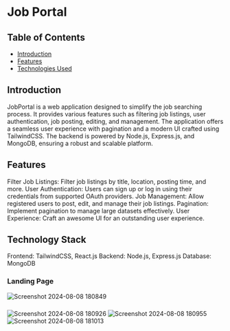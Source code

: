 # Job Portal

## Table of Contents
- [Introduction](#introduction)
- [Features](#features)
- [Technologies Used](#technologies-used)

## Introduction
JobPortal is a web application designed to simplify the job searching process. It provides various features such as filtering job listings, user authentication, job posting, editing, and management. The application offers a seamless user experience with pagination and a modern UI crafted using TailwindCSS. The backend is powered by Node.js, Express.js, and MongoDB, ensuring a robust and scalable platform.

## Features
Filter Job Listings: Filter job listings by title, location, posting time, and more.
User Authentication: Users can sign up or log in using their credentials from supported OAuth providers.
Job Management: Allow registered users to post, edit, and manage their job listings.
Pagination: Implement pagination to manage large datasets effectively.
User Experience: Craft an awesome UI for an outstanding user experience.

## Technology Stack
Frontend: TailwindCSS, React.js
Backend: Node.js, Express.js
Database: MongoDB

### Landing Page
![Screenshot 2024-08-08 180849](https://github.com/user-attachments/assets/0e2130ba-c09f-4a07-b514-4c5ba6b15519)
### 
![Screenshot 2024-08-08 180926](https://github.com/user-attachments/assets/30edb597-aef3-468e-9be1-36c7b774d5b6)
![Screenshot 2024-08-08 180955](https://github.com/user-attachments/assets/929c20bc-a84f-42e9-a8be-a646d9604057)
![Screenshot 2024-08-08 181013](https://github.com/user-attachments/assets/d839fc83-09ca-4572-882a-0d04d31acdb9)
